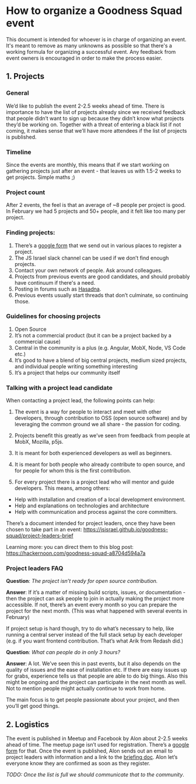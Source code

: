 # How to organize a Goodness Squad event
This document is intended for whoever is in charge of organizing an event. It's meant to remove as many unknowns as possible so that there's a working formula for organizing a successful event. Any feedback from event owners is encouraged in order to make the process easier.

## 1. Projects

### General
We’d like to publish the event 2-2.5 weeks ahead of time. There is importance to have the list of projects already since we received feedback that people didn’t want to sign up because they didn’t know what projects they’d be working on. Together with a threat of entering a black list if not coming, it makes sense that we’ll have more attendees if the list of projects is published.

### Timeline
Since the events are monthly, this means that if we start working on gathering projects just after an event - that leaves us with 1.5-2 weeks to get projects. Simple maths ;)

### Project count
After 2 events, the feel is that an average of ~8 people per project is good. In February we had 5 projects and 50+ people, and it felt like too many per project.

### Finding projects:
1. There’s a [google form](https://docs.google.com/forms/d/e/1FAIpQLSf4-A1bn_nt66qxnho0y95l5lVhig_2Tf150c8F7tRo99MMYQ/viewform) that we send out in various places to register a project.
2. The JS Israel slack channel can be used if we don’t find enough projects.
3. Contact your own network of people. Ask around colleagues.
4. Projects from previous events are good candidates, and should probably have continuum if there's a need.
5. Posting in forums such as [Hasadna](http://www.hasadna.org.il/).
6. Previous events usually start threads that don’t culminate, so continuing those.

### Guidelines for choosing projects
1. Open Source
2. It’s not a commercial product (but it can be a project backed by a commercial cause)
3. Central in the community is a plus (e.g. Angular, MobX, Node, VS Code etc.)
4. It’s good to have a blend of big central projects, medium sized projects, and individual people writing something interesting
5. It’s a project that helps our community itself

### Talking with a project lead candidate
When contacting a project lead, the following points can help:

1. The event is a way for people to interact and meet with other developers, through contribution to OSS (open source software) and by leveraging the common ground we all share - the passion for coding.

2. Projects benefit this greatly as we’ve seen from feedback from people at MobX, Mozilla, p5js.

3. It is meant for both experienced developers as well as beginners.

4. It is meant for both people who already contribute to open source, and for people for whom this is the first contribution.

5. For every project there is a project lead who will mentor and guide developers. This means, among others:
  * Help with installation and creation of a local development environment.
  * Help and explanations on technologies and architecture
  * Help with communication and process against the core committers.


There’s a document intended for project leaders, once they have been chosen to take part in an event:
https://jsisrael.github.io/goodness-squad/project-leaders-brief

Learning more: you can direct them to this blog post:
https://hackernoon.com/goodness-squad-a8704d594a7a

### Project leaders FAQ
**Question**: _The project isn’t ready for open source contribution._

**Answer**: If it’s a matter of missing build scripts, issues, or documentation - then the project can ask people to join in actually making the project more accessible. If not, there’s an event every month so you can prepare the project for the next month. (This was what happened with several events in February)

If project setup is hard though, try to do what’s necessary to help, like running a central server instead of the full stack setup by each developer (e.g. if you want frontend contribution. That’s what Arik from Redash did.)

**Question**: _What can people do in only 3 hours?_

**Answer**: A lot. We’ve seen this in past events, but it also depends on the quality of issues and the ease of installation etc. If there are easy issues up for grabs, experience tells us that people are able to do big things. Also this might be ongoing and the project can participate in the next month as well. Not to mention people might actually continue to work from home.

The main focus is to get people passionate about your project, and then you’ll get good things.

## 2. Logistics
The event is published in Meetup and Facebook by Alon about 2-2.5 weeks ahead of time.
The meetup page isn’t used for registration. There’s a [google form](https://docs.google.com/forms/d/e/1FAIpQLSdkNS0OSzN1bI6-JpKo_THcv9tvWnFi5yumP_cHaPpZXx-79g/viewform) for that.
Once the event is published, Alon sends out an email to project leaders with information and a link to the [briefing doc](https://jsisrael.github.io/goodness-squad/project-leaders-brief).
Alon let’s everyone know they are confirmed as soon as they register. 

*TODO: Once the list is full we should communicate that to the community*.



